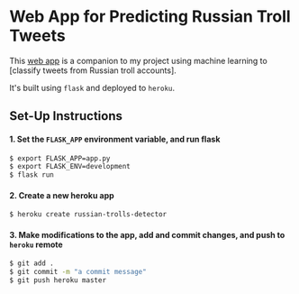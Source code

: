 # Web App for Predicting Russian Troll Tweets

This [web app]() is a companion to my project using machine learning to [classify tweets from Russian troll accounts].

It's built using `flask` and deployed to `heroku`.

## Set-Up Instructions

#### 1. Set the `FLASK_APP` environment variable, and run flask

```bash
$ export FLASK_APP=app.py
$ export FLASK_ENV=development
$ flask run
```

#### 2. Create a new heroku app

```bash
$ heroku create russian-trolls-detector
```

#### 3. Make modifications to the app, add and commit changes, and push to `heroku` remote

```bash
$ git add .
$ git commit -m "a commit message"
$ git push heroku master 
```
